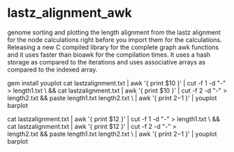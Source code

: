 # lastz_alignment_awk
genome sorting and plotting the length alignment from the lastz alignment for the node calculations right before you import them for the calculations. Releasing a new C compiled library for the complete graph awk functions and it uses faster than bioawk for the compilation times. It uses a hash storage as compared to the iterations and uses associative arrays as compared to the indexed array. 

gem install youplot
cat lastzalignment.txt | awk '{ print $10 }' | cut -f 1 -d "-" > length1.txt \ 
              && cat lastzalignment.txt | awk '{ print $10 }' | cut -f 2 -d "-" > \
                                          length2.txt && paste length1.txt length2.txt \ 
                                                    | awk '{ print $2-$1 }' | youplot barplot

cat lastzalignment.txt | awk '{ print $12 }' | cut -f 1 -d "-" > length1.txt \ 
              && cat lastzalignment.txt | awk '{ print $12 }' | cut -f 2 -d "-" > \
                                          length2.txt && paste length1.txt length2.txt \ 
                                                    | awk '{ print $2-$1 }' | youplot barplot
